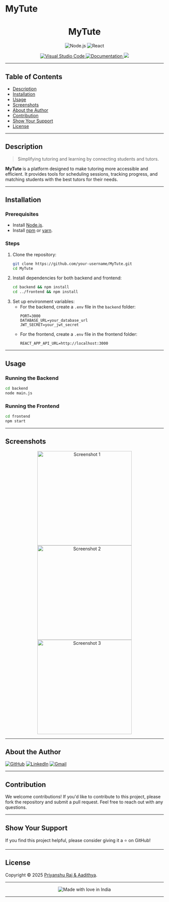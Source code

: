 # MyTute

<h1 align="center">MyTute</h1>
<div align="center">
  <a>
    <img src="https://img.shields.io/badge/Node.js-%23339933.svg?style=for-the-badge&logo=node.js&logoColor=white" alt="Node.js" />
  </a>
  <a>
    <img src="https://img.shields.io/badge/React-%2361DAFB.svg?style=for-the-badge&logo=react&logoColor=white" alt="React" />
  </a>
</div>

<p align="center">
  <a href="https://code.visualstudio.com/">
    <img alt="Visual Studio Code" src="https://img.shields.io/badge/Visual%20Studio%20Code-0078d7.svg" />
  </a>
  <a href="https://github.com/your-username/MyTute" target="_blank">
    <img alt="Documentation" src="https://img.shields.io/badge/documentation-yes-brightgreen.svg" />
  </a>
  <a href="https://github.com/your-username/MyTute/blob/master/LICENSE">
    <img src="https://img.shields.io/badge/License-MIT-brightgreen.svg" />
  </a>
</p>

---

## Table of Contents
- [Description](#description)
- [Installation](#installation)
- [Usage](#usage)
- [Screenshots](#screenshots)
- [About the Author](#about-the-author)
- [Contribution](#contribution)
- [Show Your Support](#show-your-support)
- [License](#license)

---

## Description
> Simplifying tutoring and learning by connecting students and tutors.

**MyTute** is a platform designed to make tutoring more accessible and efficient. It provides tools for scheduling sessions, tracking progress, and matching students with the best tutors for their needs.

---

## Installation
### Prerequisites
- Install [Node.js](https://nodejs.org/).
- Install [npm](https://www.npmjs.com/) or [yarn](https://yarnpkg.com/).

### Steps
1. Clone the repository:
   ```sh
   git clone https://github.com/your-username/MyTute.git
   cd MyTute
   ```
2. Install dependencies for both backend and frontend:
   ```sh
   cd backend && npm install
   cd ../frontend && npm install
   ```
3. Set up environment variables:
   - For the backend, create a `.env` file in the `backend` folder:
     ```plaintext
     PORT=3000
     DATABASE_URL=your_database_url
     JWT_SECRET=your_jwt_secret
     ```
   - For the frontend, create a `.env` file in the frontend folder:
     ```plaintext
     REACT_APP_API_URL=http://localhost:3000
     ```

---

## Usage
### Running the Backend
```sh
cd backend
node main.js
```

### Running the Frontend
```sh
cd frontend
npm start
```

---

## Screenshots
<div align="center">
  <img src="https://via.placeholder.com/300x200.png?text=Screenshot+1" alt="Screenshot 1" width="300" />
  <img src="https://via.placeholder.com/300x200.png?text=Screenshot+2" alt="Screenshot 2" width="300" />
  <img src="https://via.placeholder.com/300x200.png?text=Screenshot+3" alt="Screenshot 3" width="300" />
</div>

---

## About the Author
[![GitHub](https://img.shields.io/badge/github-%23121011.svg?style=for-the-badge&logo=github&logoColor=white)](https://github.com/priyanshuraj27)
[![LinkedIn](https://img.shields.io/badge/linkedin-%230077B5.svg?style=for-the-badge&logo=linkedin&logoColor=white)](https://www.linkedin.com/in/priyanshu-raj-iiitn)
[![Gmail](https://img.shields.io/badge/Gmail-D14836?style=for-the-badge&logo=gmail&logoColor=white)](mailto:your-priyanshuuno125@gmail.com)

---

## Contribution
We welcome contributions! If you'd like to contribute to this project, please fork the repository and submit a pull request. Feel free to reach out with any questions.

---

## Show Your Support
If you find this project helpful, please consider giving it a ⭐️ on GitHub!

---

## License
Copyright © 2025 [Priyanshu Raj & Aadithya](https://github.com/priyanshuraj27).<br />
<!-- This project is [MIT](https://github.com/priyanshuraj27/MyTute/blob/master/LICENSE) licensed. -->

---

<div align="center">
  <img src="https://madewithlove.now.sh/in?heart=true&colorA=%23505050&colorB=%235032b4&template=for-the-badge&text=India" alt="Made with love in India" />
</div>

---

